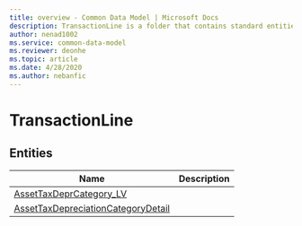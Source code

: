 ```yaml
---
title: overview - Common Data Model | Microsoft Docs
description: TransactionLine is a folder that contains standard entities related to the Common Data Model.
author: nenad1002
ms.service: common-data-model
ms.reviewer: deonhe
ms.topic: article
ms.date: 4/28/2020
ms.author: nebanfic
---
```


# TransactionLine


## Entities

|Name|Description|
|---|---|
|[AssetTaxDeprCategory_LV](AssetTaxDeprCategory_LV.md)||
|[AssetTaxDepreciationCategoryDetail](AssetTaxDepreciationCategoryDetail.md)||
